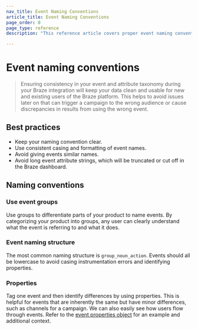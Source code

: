 ```yaml
---
nav_title: Event Naming Conventions
article_title: Event Naming Conventions
page_order: 0
page_type: reference
description: "This reference article covers proper event naming conventions and best practices."

---
```


# Event naming conventions

> Ensuring consistency in your event and attribute taxonomy during your Braze integration will keep your data clean and usable for new and existing users of the Braze platform. This helps to avoid issues later on that can trigger a campaign to the wrong audience or cause discrepancies in results from using the wrong event.

## Best practices

- Keep your naming convention clear.
- Use consistent casing and formatting of event names.
- Avoid giving events similar names.
- Avoid long event attribute strings, which will be truncated or cut off in the Braze dashboard.

## Naming conventions

### Use event groups

Use groups to differentiate parts of your product to name events. By categorizing your product into groups, any user can clearly understand what the event is referring to and what it does.

### Event naming structure

The most common naming structure is `group_noun_action`. Events should all be lowercase to avoid casing instrumentation errors and identifying properties.

### Properties

Tag one event and then identify differences by using properties. This is helpful for events that are inherently the same but have minor differences, such as channels for a campaign. We can also easily see how users flow through events. Refer to the [event properties object]({{site.baseurl}}/api/objects_filters/event_object/#event-properties-object) for an example and additional context.
